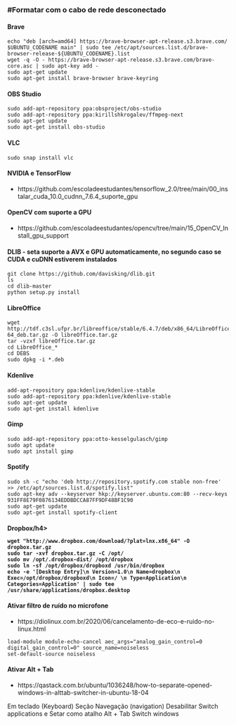 <h3>#Formatar com o cabo de rede desconectado</h3>

<h4>Brave</h4>

```
echo "deb [arch=amd64] https://brave-browser-apt-release.s3.brave.com/ $UBUNTU_CODENAME main" | sudo tee /etc/apt/sources.list.d/brave-browser-release-${UBUNTU_CODENAME}.list
wget -q -O - https://brave-browser-apt-release.s3.brave.com/brave-core.asc | sudo apt-key add -
sudo apt-get update
sudo apt-get install brave-browser brave-keyring
```

<h4> OBS Studio</h4>

```
sudo add-apt-repository ppa:obsproject/obs-studio
sudo add-apt-repository ppa:kirillshkrogalev/ffmpeg-next
sudo apt-get update
sudo apt-get install obs-studio
```
<h4>VLC</h4>

```
sudo snap install vlc
```

<h4> NVIDIA e TensorFlow</h4>

<ul>
<li>https://github.com/escoladeestudantes/tensorflow_2.0/tree/main/00_instalar_cuda_10.0_cudnn_7.6.4_suporte_gpu</li>
</ul>

<h4> OpenCV com suporte a GPU</h4>

<ul>
<li>https://github.com/escoladeestudantes/opencv/tree/main/15_OpenCV_Install_gpu_support</li>
</ul>

<h4>DLIB - seta suporte a AVX e GPU automaticamente, no segundo caso se CUDA e cuDNN estiverem instalados</h4>

```
git clone https://github.com/davisking/dlib.git
ls
cd dlib-master
python setup.py install
```

<h4>LibreOffice</h4>

```
wget http://tdf.c3sl.ufpr.br/libreoffice/stable/6.4.7/deb/x86_64/LibreOffice_6.4.7_Linux_x86-64_deb.tar.gz -O libreOffice.tar.gz
tar -vzxf libreOffice.tar.gz
cd LibreOffice_*
cd DEBS
sudo dpkg -i *.deb
```

<h4>Kdenlive</h4>

```
add-apt-repository ppa:kdenlive/kdenlive-stable
sudo add-apt-repository ppa:kdenlive/kdenlive-stable
sudo apt-get update
sudo apt-get install kdenlive
```

<h4>Gimp</h4>

```
sudo add-apt-repository ppa:otto-kesselgulasch/gimp
sudo apt update
sudo apt install gimp
```

<h4>Spotify</h4>

```
sudo sh -c "echo 'deb http://repository.spotify.com stable non-free' >> /etc/apt/sources.list.d/spotify.list"
sudo apt-key adv --keyserver hkp://keyserver.ubuntu.com:80 --recv-keys 931FF8E79F0876134EDDBDCCA87FF9DF48BF1C90
sudo apt-get update
sudo apt-get install spotify-client
```

<h4>Dropbox/h4>

```
wget "http://www.dropbox.com/download/?plat=lnx.x86_64" -O dropbox.tar.gz
sudo tar -xvf dropbox.tar.gz -C /opt/
sudo mv /opt/.dropbox-dist/ /opt/dropbox
sudo ln -sf /opt/dropbox/dropboxd /usr/bin/dropbox
echo -e '[Desktop Entry]\n Version=1.0\n Name=dropbox\n Exec=/opt/dropbox/dropboxd\n Icon=/ \n Type=Application\n Categories=Application' | sudo tee /usr/share/applications/dropbox.desktop

```

<h4>Ativar filtro de ruído no microfone</h4>
<ul>
<li>https://diolinux.com.br/2020/06/cancelamento-de-eco-e-ruido-no-linux.html</li>
</ul>

```
load-module module-echo-cancel aec_args="analog_gain_control=0 digital_gain_control=0" source_name=noiseless
set-default-source noiseless
```

<h4>Ativar Alt + Tab</h4>
<ul>
<li>https://qastack.com.br/ubuntu/1036248/how-to-separate-opened-windows-in-alttab-switcher-in-ubuntu-18-04</li>
</ul>

Em teclado (Keyboard)
Seção Navegação (navigation)
Desabilitar Switch applications
e Setar como atalho Alt + Tab
Switch windows





